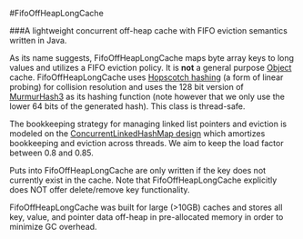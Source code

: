 #FifoOffHeapLongCache

###A lightweight concurrent off-heap cache with FIFO eviction semantics written in Java.

As its name suggests, FifoOffHeapLongCache maps byte array keys to long values and utilizes a FIFO eviction policy.
It is **not** a general purpose [Object](https://docs.oracle.com/javase/8/docs/api/java/lang/Object.html) cache. 
FifoOffHeapLongCache uses [Hopscotch hashing](https://en.wikipedia.org/wiki/Hopscotch_hashing) (a form of linear probing) for collision
resolution and uses the 128 bit version of [MurmurHash3](https://code.google.com/p/smhasher/wiki/MurmurHash3) as its hashing function
(note however that we only use the lower 64 bits of the generated hash). This class is thread-safe.

The bookkeeping strategy for managing linked list pointers and eviction is modeled on
the [ConcurrentLinkedHashMap design](https://github.com/ben-manes/concurrentlinkedhashmap/wiki/Design) which amortizes bookkeeping and 
eviction across threads. We aim to keep the load factor between 0.8 and 0.85.

Puts into FifoOffHeapLongCache are only written if the key does not currently exist in the cache. 
Note that FifoOffHeapLongCache explicitly does NOT offer delete/remove key functionality.

FifoOffHeapLongCache was built for large (>10GB) caches and stores all key, value, and pointer data 
off-heap in pre-allocated memory in order to minimize GC overhead.